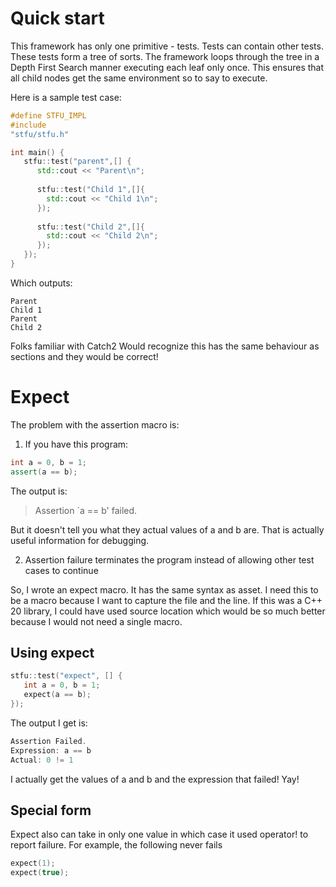 # Quick start

This framework has only one primitive - tests. Tests can contain other tests. These tests form a tree of sorts. The
framework loops through the tree in a Depth First Search manner executing each leaf only once. This ensures that all
child nodes get the same environment so to say to execute.

Here is a sample test case:

```c++
#define STFU_IMPL
#include
"stfu/stfu.h"

int main() {
   stfu::test("parent",[] {
      std::cout << "Parent\n";
      
      stfu::test("Child 1",[]{
        std::cout << "Child 1\n";
      });
      
      stfu::test("Child 2",[]{
        std::cout << "Child 2\n";
      });
   });
}
```

Which outputs:

```
Parent
Child 1
Parent
Child 2
```

Folks familiar with Catch2 Would recognize this has the same behaviour as sections and they would be correct!

# Expect
The problem with the assertion macro is:

1. If you have this program:
```c++
int a = 0, b = 1;
assert(a == b);
```
The output is:
> Assertion `a == b' failed. 

But it doesn't tell you what they actual values of a and b are. That
is actually useful information for debugging. 

2. Assertion failure terminates the program instead of allowing other
test cases to continue
   
So, I wrote an expect macro. It has the same syntax as asset. I need 
this to be a macro because I want to capture the file and the line. 
If this was a C++ 20 library, I could have used source location which 
would be so much better because I would not need a single macro.

## Using expect
```cpp
stfu::test("expect", [] {
   int a = 0, b = 1;
   expect(a == b);
});
```
The output I get is:
```cpp
Assertion Failed. 
Expression: a == b
Actual: 0 != 1
```
I actually get the values of a and b and the expression that failed!
Yay!

## Special form 
Expect also can take in only one value in which case it used operator!
to report failure. For example, the following never fails 
```cpp
expect(1);
expect(true);
```
